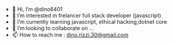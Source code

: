 - 👋 Hi, I’m @dino6401
- 👀 I’m interested in frelancer full stack developer (javascript)
- 🌱 I’m currently learning javascript, ethical hacking,dotnet core
- 💞️ I’m looking to collaborate on ...
- 📫 How to reach me : dino.rizzi.30@gmail.com

<!---
dino6401/dino6401 is a ✨ special ✨ repository because its `README.md` (this file) appears on your GitHub profile.
You can click the Preview link to take a look at your changes.
--->
